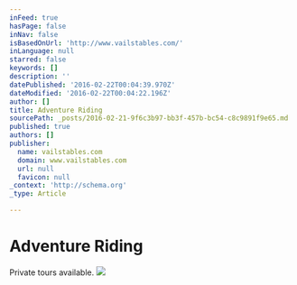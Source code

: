 ```yaml
---
inFeed: true
hasPage: false
inNav: false
isBasedOnUrl: 'http://www.vailstables.com/'
inLanguage: null
starred: false
keywords: []
description: ''
datePublished: '2016-02-22T00:04:39.970Z'
dateModified: '2016-02-22T00:04:22.196Z'
author: []
title: Adventure Riding
sourcePath: _posts/2016-02-21-9f6c3b97-bb3f-457b-bc54-c8c9891f9e65.md
published: true
authors: []
publisher:
  name: vailstables.com
  domain: www.vailstables.com
  url: null
  favicon: null
_context: 'http://schema.org'
_type: Article

---
```

# Adventure Riding

Private tours available.
![](https://the-grid-user-content.s3-us-west-2.amazonaws.com/0da631a6-247a-4a70-83e9-570a7250c3fd.jpg)